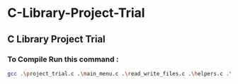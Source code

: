 # C-Library-Project-Trial
## C Library Project Trial

### To Compile Run this command :
```bash
gcc .\project_trial.c .\main_menu.c .\read_write_files.c .\helpers.c .\library_data.c .\add_book.c .\delete_book.c .\borrow_book.c .\search_book.c .\return_book.c -o output\libray
```
